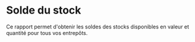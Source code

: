 # Solde du stock

Ce rapport permet d'obtenir les soldes des stocks disponibles en valeur et quantité pour tous vos entrepôts.  